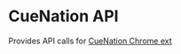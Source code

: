 CueNation API
=============
Provides API calls for [CueNation Chrome ext](https://github.com/dVaffection/cuentation-chrome-ext)